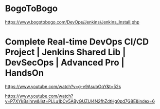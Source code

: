 # BogoToBogo
  https://www.bogotobogo.com/DevOps/Jenkins/Jenkins_Install.php

# Complete Real-time DevOps CI/CD Project | Jenkins Shared Lib | DevSecOps | Advanced Pro |  HandsOn 
  https://www.youtube.com/watch?v=g-v9AsubOqY&t=52s

  https://www.youtube.com/watch?v=P7XYkBsihrw&list=PLLu1bCv5AByGUZUl4N2fhZdtHg0pd7G8E&index=6


